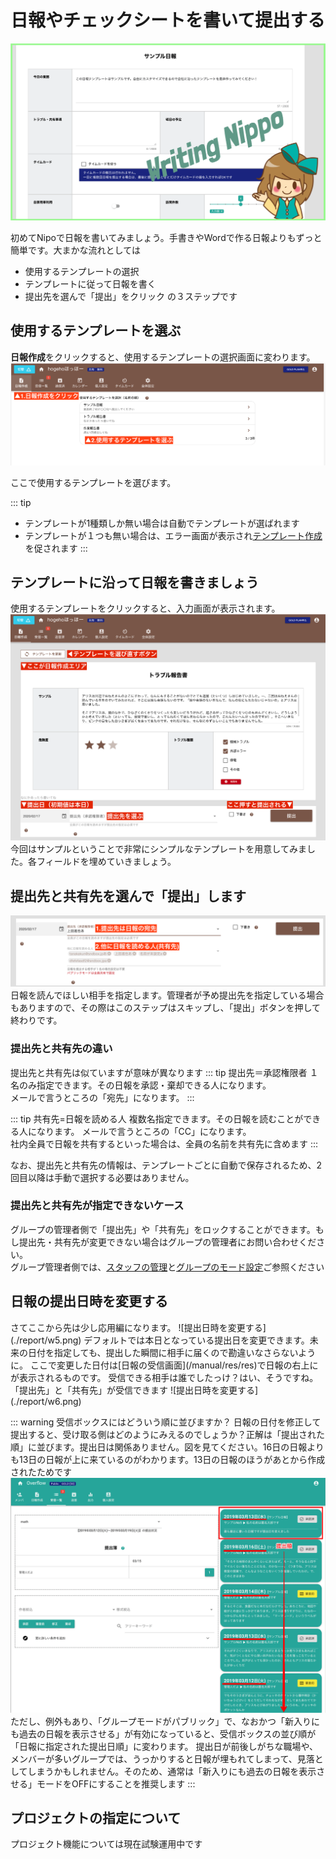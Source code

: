 # 日報やチェックシートを書いて提出する<Badge text="一般向け" type="info" />
![日報を書く](./report/w1.png)

初めてNipoで日報を書いてみましょう。手書きやWordで作る日報よりもずっと簡単です。大まかな流れとしては
- 使用するテンプレートの選択
- テンプレートに従って日報を書く
- 提出先を選んで「提出」をクリック
の３ステップです


## 使用するテンプレートを選ぶ

**日報作成**をクリックすると、使用するテンプレートの選択画面に変わります。
![使用するテンプレートを選択する画面](./report/w2.png)

ここで使用するテンプレートを選びます。

::: tip
- テンプレートが1種類しか無い場合は自動でテンプレートが選ばれます
- テンプレートが１つも無い場合は、エラー画面が表示され[テンプレート作成](/manual/template/_make)を促されます
:::

## テンプレートに沿って日報を書きましょう
使用するテンプレートをクリックすると、入力画面が表示されます。
![日報の作成画面](./report/w3.png)
今回はサンプルということで非常にシンプルなテンプレートを用意してみました。各フィールドを埋めていきましょう。

<h2 id="dist">提出先と共有先を選んで「提出」します</h2>


![提出先の選択](./report/w4.png)
日報を読んでほしい相手を指定します。管理者が予め提出先を指定している場合もありますので、その際はこのステップはスキップし、「提出」ボタンを押して終わりです。


### 提出先と共有先の違い<Badge text="ワンポイント" />
提出先と共有先は似ていますが意味が異なります
::: tip 提出先＝承認権限者
１名のみ指定できます。その日報を承認・棄却できる人になります。  
メールで言うところの「宛先」になります。
:::

::: tip 共有先=日報を読める人
複数名指定できます。その日報を読むことができる人になります。
メールで言うところの「CC」になります。  
社内全員で日報を共有するといった場合は、全員の名前を共有先に含めます
:::

なお、提出先と共有先の情報は、テンプレートごとに自動で保存されるため、2回目以降は手動で選択する必要はありません。


### 提出先と共有先が指定できないケース
グループの管理者側で「提出先」や「共有先」をロックすることができます。もし提出先・共有先が変更できない場合はグループの管理者にお問い合わせください。  
グループ管理者側では、[スタッフの管理](/manual/group/editstaff)と[グループのモード設定](/manual/group/group)ご参照ください

<h2 id="date">日報の提出日時を変更する</h2>
さてここから先は少し応用編になります。
![提出日時を変更する](./report/w5.png)
デフォルトでは本日となっている提出日を変更できます。未来の日付を指定しても、提出した瞬間に相手に届くので勘違いなさらないように。
ここで変更した日付は[日報の受信画面](/manual/res/res)で日報の右上にが表示されるものです。
受信できる相手は誰でしたっけ？はい、そうですね。「提出先」と「共有先」が受信できます
![提出日時を変更する](./report/w6.png)

::: warning 受信ボックスにはどういう順に並びますか？
日報の日付を修正して提出すると、受け取る側はどのようにみえるのでしょうか？正解は「提出された順」に並びます。提出日は関係ありません。図を見てください。16日の日報よりも13日の日報が上に来ているのがわかります。13日の日報のほうがあとから作成されたためです
![日報の並び順](./report/w7.png)
ただし、例外もあり、「グループモードがパブリック」で、なおかつ「新入りにも過去の日報を表示させる」が有効になっていると、受信ボックスの並び順が「日報に指定された提出日順」に変わります。
提出日が前後しがちな職場や、メンバーが多いグループでは、うっかりすると日報が埋もれてしまって、見落としてしまうかもしれません。そのため、通常は「新入りにも過去の日報を表示させる」モードをOFFにすることを推奨します
:::


## プロジェクトの指定について<Badge text="準備中" />
プロジェクト機能については現在試験運用中です